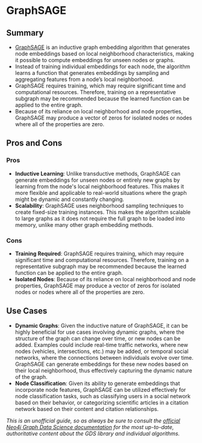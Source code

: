 # GraphSAGE
## Summary
* [GraphSAGE](https://neo4j.com/docs/graph-data-science/current/machine-learning/node-embeddings/graph-sage/) is an inductive graph embedding algorithm that generates node embeddings based on local neighborhood characteristics, making it possible to compute embeddings for unseen nodes or graphs. 
* Instead of training individual embeddings for each node, the algorithm learns a function that generates embeddings by sampling and aggregating features from a node’s local neighborhood. 
* GraphSAGE requires training, which may require significant time and computational resources. Therefore, training on a representative subgraph may be recommended because the learned function can be applied to the entire graph.  
* Because of its reliance on local neighborhood and node properties, GraphSAGE may produce a vector of zeros for isolated nodes or nodes where all of the properties are zero. 

## Pros and Cons
### Pros
* **Inductive Learning**: Unlike transductive methods, GraphSAGE can generate embeddings for unseen nodes or entirely new graphs by learning from the node's local neighborhood features. This makes it more flexible and applicable to real-world situations where the graph might be dynamic and constantly changing.
* **Scalability**: GraphSAGE uses neighborhood sampling techniques to create fixed-size training instances. This makes the algorithm scalable to large graphs as it does not require the full graph to be loaded into memory, unlike many other graph embedding methods.

### Cons
* **Training Required**: GraphSAGE requires training, which may require significant time and computational resources. Therefore, training on a representative subgraph may be recommended because the learned function can be applied to the entire graph.
* **Isolated Nodes**: Because of its reliance on local neighborhood and node properties, GraphSAGE may produce a vector of zeros for isolated nodes or nodes where all of the properties are zero.

## Use Cases
* **Dynamic Graphs**: Given the inductive nature of GraphSAGE, it can be highly beneficial for use cases involving dynamic graphs, where the structure of the graph can change over time, or new nodes can be added. Examples could include real-time traffic networks, where new nodes (vehicles, intersections, etc.) may be added, or temporal social networks, where the connections between individuals evolve over time. GraphSAGE can generate embeddings for these new nodes based on their local neighborhood, thus effectively capturing the dynamic nature of the graph.
* **Node Classification**: Given its ability to generate embeddings that incorporate node features, GraphSAGE can be utilized effectively for node classification tasks, such as classifying users in a social network based on their behavior, or categorizing scientific articles in a citation network based on their content and citation relationships.

*This is an unofficial guide, so as always be sure to consult the [official Neo4j Graph Data Science documentation](https://neo4j.com/docs/graph-data-science/current/) for the most up-to-date, authoritative content about the GDS library and individual algorithms.*



